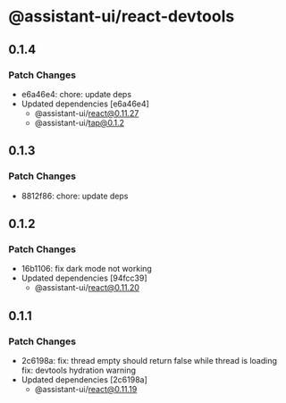 # @assistant-ui/react-devtools

## 0.1.4

### Patch Changes

- e6a46e4: chore: update deps
- Updated dependencies [e6a46e4]
  - @assistant-ui/react@0.11.27
  - @assistant-ui/tap@0.1.2

## 0.1.3

### Patch Changes

- 8812f86: chore: update deps

## 0.1.2

### Patch Changes

- 16b1106: fix dark mode not working
- Updated dependencies [94fcc39]
  - @assistant-ui/react@0.11.20

## 0.1.1

### Patch Changes

- 2c6198a: fix: thread empty should return false while thread is loading
  fix: devtools hydration warning
- Updated dependencies [2c6198a]
  - @assistant-ui/react@0.11.19
